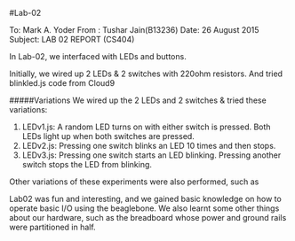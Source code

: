 #Lab-02

To:   Mark A. Yoder
From :    Tushar Jain(B13236)
Date:		26 August 2015
Subject:    LAB 02 REPORT (CS404)

In Lab-02, we interfaced with LEDs and buttons.

Initially, we wired up 2 LEDs & 2 switches with 220ohm resistors.
And tried blinkled.js code from Cloud9


#####Variations
We wired up the 2 LEDs and 2 switches & tried these variations:
1. LEDv1.js: A random LED turns on with either switch is pressed. Both LEDs light up when both switches are pressed. 
2. LEDv2.js: Pressing one switch blinks an LED 10 times and then stops.
3. LEDv3.js: Pressing one switch starts an LED blinking.  Pressing another switch stops the LED from blinking.

Other variations of these experiments were also performed, such as 

Lab02 was fun and interesting, and we gained basic knowledge on how to operate basic I/O using the beaglebone. We also learnt some other things about our hardware, such as the breadboard whose power and ground rails were partitioned in half.